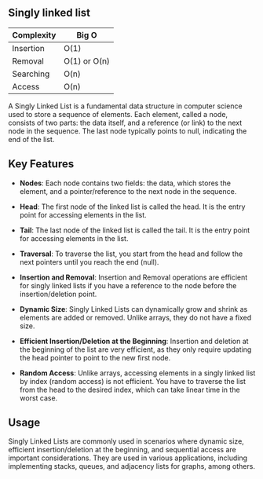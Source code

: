 ## Singly linked list

| Complexity | Big O        |
| ---------- | ------------ |
| Insertion  | O(1)         |
| Removal    | O(1) or O(n) |
| Searching  | O(n)         |
| Access     | O(n)         |


A Singly Linked List is a fundamental data structure in computer science used to store a sequence of elements. Each element, called a node, consists of two parts: the data itself, and a reference (or link) to the next node in the sequence. The last node typically points to null, indicating the end of the list.

## Key Features

- **Nodes**: Each node contains two fields: the data, which stores the element, and a pointer/reference to the next node in the sequence.
  
- **Head**: The first node of the linked list is called the head. It is the entry point for accessing elements in the list.

- **Tail**: The last node of the linked list is called the tail. It is the entry point for accessing elements in the list.
  
- **Traversal**: To traverse the list, you start from the head and follow the next pointers until you reach the end (null).

- **Insertion and Removal**: Insertion and Removal operations are efficient for singly linked lists if you have a reference to the node before the insertion/deletion point. 

- **Dynamic Size**: Singly Linked Lists can dynamically grow and shrink as elements are added or removed. Unlike arrays, they do not have a fixed size.

- **Efficient Insertion/Deletion at the Beginning**: Insertion and deletion at the beginning of the list are very efficient, as they only require updating the head pointer to point to the new first node.

- **Random Access**: Unlike arrays, accessing elements in a singly linked list by index (random access) is not efficient. You have to traverse the list from the head to the desired index, which can take linear time in the worst case.

## Usage

Singly Linked Lists are commonly used in scenarios where dynamic size, efficient insertion/deletion at the beginning, and sequential access are important considerations. They are used in various applications, including implementing stacks, queues, and adjacency lists for graphs, among others.

